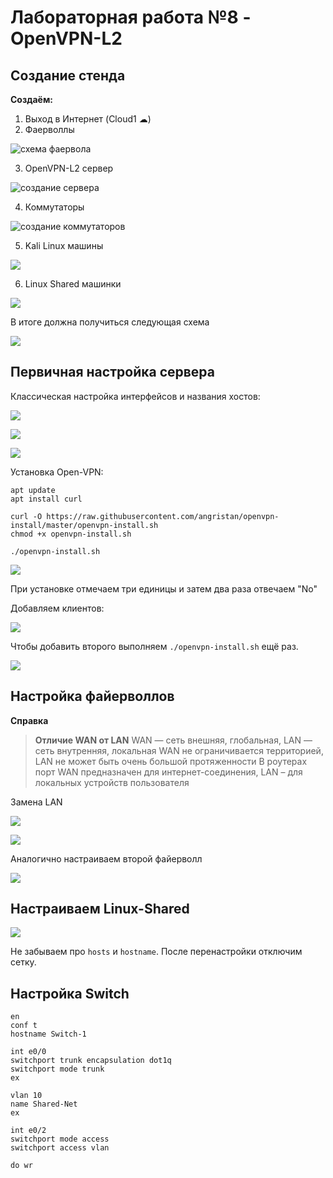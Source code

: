 # Лабораторная работа №8 - OpenVPN-L2

## Создание стенда

**Создаём:**
1. Выход в Интернет (Cloud1 ☁)
2. Фаерволлы

![схема фаервола](./image/nets2-8-1.png)

3. OpenVPN-L2 сервер

![создание сервера](./image/nets2-8-2.png)

4. Коммутаторы

![создание коммутаторов](./image/nets2-8-3.png)

5. Kali Linux машины

![](./image/nets2-8-4.png)

6. Linux Shared машинки

![](./image/nets2-8-5.png)

В итоге должна получиться следующая схема

![](./image/nets2-8-6.png)

## Первичная настройка сервера

Классическая настройка интерфейсов и названия хостов:

![](./image/nets2-8-7.png)

![](./image/nets2-8-8.png)

![](./image/nets2-8-9.png)

Установка Open-VPN:

```
apt update
apt install curl

curl -O https://raw.githubusercontent.com/angristan/openvpn-install/master/openvpn-install.sh
chmod +x openvpn-install.sh

./openvpn-install.sh
```

![](./image/nets2-8-10.png)

При установке отмечаем три единицы и затем два раза отвечаем "No"

Добавляем клиентов:

![](./image/nets2-8-11.png)

Чтобы добавить второго выполняем `./openvpn-install.sh` ещё раз.

![](./image/nets2-8-12.png)

## Настройка файерволлов

**Справка**

> **Отличие WAN от LAN**
> WAN — сеть внешняя, глобальная, LAN — сеть внутренняя, локальная
> WAN не ограничивается территорией, LAN не может быть очень большой протяженности
> В роутерах порт WAN предназначен для интернет-соединения, LAN – для локальных устройств пользователя

Замена LAN

![](./image/nets2-8-13.png)

![](./image/nets2-8-14.png)

Аналогично настраиваем второй файерволл

![](./image/nets2-8-15.png)

## Настраиваем Linux-Shared

![](./image/nets2-8-16.png)

Не забываем про `hosts` и `hostname`. После перенастройки отключим сетку.

## Настройка Switch

```
en
conf t
hostname Switch-1

int e0/0
switchport trunk encapsulation dot1q
switchport mode trunk
ex

vlan 10
name Shared-Net
ex

int e0/2
switchport mode access
switchport access vlan 

do wr
```